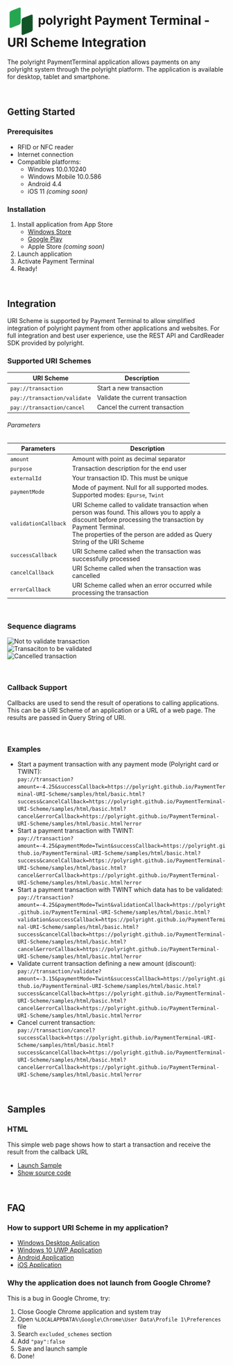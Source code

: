 # <img align="center" src="./docs/img/polyright-icon.png" height="64">  polyright Payment Terminal - URI Scheme Integration

The polyright PaymentTerminal application allows payments on any polyright system through the polyright platform. The application is available for desktop, tablet and smartphone.

<br>

## Getting Started

### Prerequisites
- RFID or NFC reader
- Internet connection
- Compatible platforms:
  - Windows 10.0.10240
  - Windows Mobile 10.0.586
  - Android 4.4
  - iOS 11 *(coming soon)*

### Installation
1. Install application from App Store
    * [Windows Store](https://www.microsoft.com/store/p/polyright-payment-terminal/9nblggh5263v)
    * [Google Play](https://play.google.com/store/apps/details?id=com.polyright.PaymentTerminal)
    * Apple Store *(coming soon)*
2. Launch application
3. Activate Payment Terminal
4. Ready!

<br>

## Integration
URI Scheme is supported by Payment Terminal to allow simplified integration of polyright payment from other applications and websites.
For full integration and best user experience, use the REST API and CardReader SDK provided by polyright.

### Supported URI Schemes
| URI Scheme                   | Description                       |
|------------------------------|-----------------------------------|
| `pay://transaction`          | Start a new transaction          |
| `pay://transaction/validate` | Validate the current transaction |
| `pay://transaction/cancel`   | Cancel the current transaction   |

###### Parameters
| Parameters           | Description                                                                                                                                                                                                                            |
|----------------------|----------------------------------------------------------------------------------------------------------------------------------------------------------------------------------------------------------------------------------------|
| `amount`             | Amount with point as decimal separator                                                                                                                                                                                                 |
| `purpose`            | Transaction description for the end user                                                                                                                                                                                               |
| `externalId`         | Your transaction ID. This must be unique                                                                                                                                                                                               |
| `paymentMode`        | Mode of payment. Null for all supported modes.<br>  Supported modes: `Epurse`, `Twint`                                                                                                                                                 |
| `validationCallback` | URI Scheme called to validate transaction when person was found. This allows you to apply a discount before processing the transaction by Payment Terminal.<br> The properties of the person are added as Query String of the URI Scheme |
| `successCallback`    | URI Scheme called when the transaction was successfully processed                                                                                                                                                                      |
| `cancelCallback`     | URI Scheme called when the transaction was cancelled                                                                                                                                                                                   |
| `errorCallback`      | URI Scheme called when an error occurred while processing the transaction                                                                                                                                                              |

<br>

### Sequence diagrams
![Not to validate transaction](./doc/img/payment_terminal_not_validated_transaction.png)
<br>
![Transaciton to be validated](./doc/img/payment_terminal_validated_transaction.png)
<br>
![Cancelled transaction](./doc/img/payment_terminal_cancelled_transaction.png)

<br>

### Callback Support
Callbacks are used to send the result of operations to calling applications. 
This can be a URI Scheme of an application or a URL of a web page. 
The results are passed in Query String of URI.

<br>

### Examples
- Start a payment transaction with any payment mode (Polyright card or TWINT): <br>
`pay://transaction?amount=-4.25&successCallback=https://polyright.github.io/PaymentTerminal-URI-Scheme/samples/html/basic.html?success&cancelCallback=https://polyright.github.io/PaymentTerminal-URI-Scheme/samples/html/basic.html?cancel&errorCallback=https://polyright.github.io/PaymentTerminal-URI-Scheme/samples/html/basic.html?error`
- Start a payment transaction with TWINT: <br>
`pay://transaction?amount=-4.25&paymentMode=Twint&successCallback=https://polyright.github.io/PaymentTerminal-URI-Scheme/samples/html/basic.html?success&cancelCallback=https://polyright.github.io/PaymentTerminal-URI-Scheme/samples/html/basic.html?cancel&errorCallback=https://polyright.github.io/PaymentTerminal-URI-Scheme/samples/html/basic.html?error`
- Start a payment transaction with TWINT which data has to be validated: <br>
`pay://transaction?amount=-4.25&paymentMode=Twint&validationCallback=https://polyright.github.io/PaymentTerminal-URI-Scheme/samples/html/basic.html?validation&successCallback=https://polyright.github.io/PaymentTerminal-URI-Scheme/samples/html/basic.html?success&cancelCallback=https://polyright.github.io/PaymentTerminal-URI-Scheme/samples/html/basic.html?cancel&errorCallback=https://polyright.github.io/PaymentTerminal-URI-Scheme/samples/html/basic.html?error`
- Validate current transaction defining a new amount (discount): <br>
`pay://transaction/validate?amount=-3.15&paymentMode=Twint&successCallback=https://polyright.github.io/PaymentTerminal-URI-Scheme/samples/html/basic.html?success&cancelCallback=https://polyright.github.io/PaymentTerminal-URI-Scheme/samples/html/basic.html?cancel&errorCallback=https://polyright.github.io/PaymentTerminal-URI-Scheme/samples/html/basic.html?error`
- Cancel current transaction: <br>
`pay://transaction/cancel?successCallback=https://polyright.github.io/PaymentTerminal-URI-Scheme/samples/html/basic.html?success&cancelCallback=https://polyright.github.io/PaymentTerminal-URI-Scheme/samples/html/basic.html?cancel&errorCallback=https://polyright.github.io/PaymentTerminal-URI-Scheme/samples/html/basic.html?error`

<br>

## Samples

### HTML
This simple web page shows how to start a transaction and receive the result from the callback URL<br>

* <a href="https://polyright.github.io/PaymentTerminal-URI-Scheme/samples/html/basic.html">Launch Sample</a>
* [Show source code](https://github.com/polyright/PaymentTerminal-URI-Scheme/blob/master/samples/html/basic.html)

<br>

## FAQ
### How to support URI Scheme in my application?
* [Windows Desktop Aplication](https://msdn.microsoft.com/en-us/library/aa767914(v=vs.85).aspx)
* [Windows 10 UWP Application](https://docs.microsoft.com/en-us/windows/uwp/launch-resume/handle-uri-activation)
* [Android Application](https://developer.android.com/training/basics/intents/filters.html)
* [iOS Application](https://developer.apple.com/library/content/documentation/iPhone/Conceptual/iPhoneOSProgrammingGuide/Inter-AppCommunication/Inter-AppCommunication.html)

### Why the application does not launch from Google Chrome?
This is a bug in Google Chrome, try:
1. Close Google Chrome application and system tray
2. Open `%LOCALAPPDATA%\Google\Chrome\User Data\Profile 1\Preferences` file
3. Search `excluded_schemes` section
4. Add `"pay":false`
5. Save and launch sample
6. Done!

